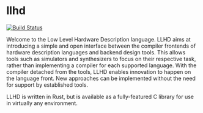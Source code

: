 # llhd

[![Build Status](https://travis-ci.org/fabianschuiki/llhd.svg?branch=rust)](https://travis-ci.org/fabianschuiki/llhd)

Welcome to the Low Level Hardware Description language. LLHD aims at introducing a simple and open interface between the compiler frontends of hardware description languages and backend design tools. This allows tools such as simulators and synthesizers to focus on their respective task, rather than implementing a compiler for each supported language. With the compiler detached from the tools, LLHD enables innovation to happen on the language front. New approaches can be implemented without the need for support by established tools.

LLHD is written in Rust, but is available as a fully-featured C library for use in virtually any environment.
